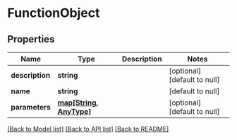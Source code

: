 # FunctionObject

## Properties
Name | Type | Description | Notes
------------ | ------------- | ------------- | -------------
**description** | **string** |  | [optional] [default to null]
**name** | **string** |  | [default to null]
**parameters** | [**map[String, AnyType]**](AnyType.md) |  | [optional] [default to null]

[[Back to Model list]](../README.md#documentation-for-models) [[Back to API list]](../README.md#documentation-for-api-endpoints) [[Back to README]](../README.md)


